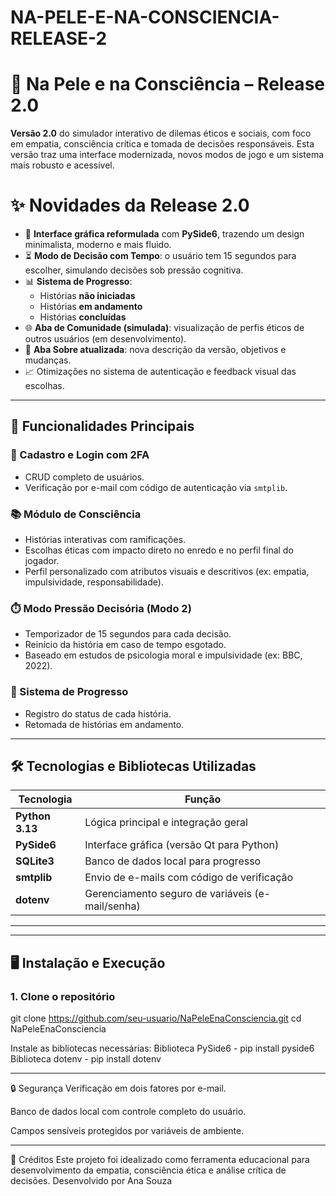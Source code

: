# NA-PELE-E-NA-CONSCIENCIA-RELEASE-2

# 🧠 Na Pele e na Consciência – Release 2.0

**Versão 2.0** do simulador interativo de dilemas éticos e sociais, com foco em empatia, consciência crítica e tomada de decisões responsáveis. 
Esta versão traz uma interface modernizada, novos modos de jogo e um sistema mais robusto e acessível.



# ✨ Novidades da Release 2.0

- 🔄 **Interface gráfica reformulada** com **PySide6**, trazendo um design minimalista, moderno e mais fluido.
- ⏳ **Modo de Decisão com Tempo**: o usuário tem 15 segundos para escolher, simulando decisões sob pressão cognitiva.
- 📊 **Sistema de Progresso**:
  - Histórias **não iniciadas**
  - Histórias **em andamento**
  - Histórias **concluídas**
- 🌐 **Aba de Comunidade (simulada)**: visualização de perfis éticos de outros usuários (em desenvolvimento).
- 🧾 **Aba Sobre atualizada**: nova descrição da versão, objetivos e mudanças.
- 📈 Otimizações no sistema de autenticação e feedback visual das escolhas.

---

## 📌 Funcionalidades Principais

### 👤 Cadastro e Login com 2FA
- CRUD completo de usuários.
- Verificação por e-mail com código de autenticação via `smtplib`.

### 📚 Módulo de Consciência
- Histórias interativas com ramificações.
- Escolhas éticas com impacto direto no enredo e no perfil final do jogador.
- Perfil personalizado com atributos visuais e descritivos (ex: empatia, impulsividade, responsabilidade).

### ⏱️ Modo Pressão Decisória (Modo 2)
- Temporizador de 15 segundos para cada decisão.
- Reinício da história em caso de tempo esgotado.
- Baseado em estudos de psicologia moral e impulsividade (ex: BBC, 2022).

### 💾 Sistema de Progresso
- Registro do status de cada história.
- Retomada de histórias em andamento.

---

## 🛠️ Tecnologias e Bibliotecas Utilizadas

| Tecnologia     | Função                                  |
|----------------|------------------------------------------|
| **Python 3.13** | Lógica principal e integração geral     |
| **PySide6**     | Interface gráfica (versão Qt para Python) |
| **SQLite3**     | Banco de dados local para progresso     |
| **smtplib**     | Envio de e-mails com código de verificação |
| **dotenv**      | Gerenciamento seguro de variáveis (e-mail/senha) |


---


---

## 🖥️ Instalação e Execução

### 1. Clone o repositório

git clone https://github.com/seu-usuario/NaPeleEnaConsciencia.git
cd NaPeleEnaConsciencia

Instale as bibliotecas necessárias: 
Biblioteca PySide6 - pip install pyside6 
Biblioteca dotenv - pip install dotenv 

---

🔒 Segurança
Verificação em dois fatores por e-mail.

Banco de dados local com controle completo do usuário.

Campos sensíveis protegidos por variáveis de ambiente.

---
👥 Créditos
Este projeto foi idealizado como ferramenta educacional para desenvolvimento da empatia, consciência ética e análise crítica de decisões. 
Desenvolvido por Ana Souza 

